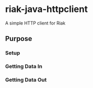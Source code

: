 # riak-java-httpclient
A simple HTTP client for Riak

## Purpose

### Setup

### Getting Data In

### Getting Data Out
